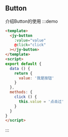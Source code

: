 <script>
export default {
  data () {
    return {
      value: '我是按钮'
    }
  },
  methods: {
    click () {
      this.value = '点击过'
    }
  }
}
</script>
## Button
介绍Button的使用
:::demo
``` html
<template>
  <jy-button
    :value="value"
    @click="click"
  ></jy-button>
</template>
<script>
export default {
  data () {
    return {
      value: '我是按钮'
    }
  },
  methods: {
    click () {
      this.value = '点击过'
    }
  }
}
</script>
```
:::